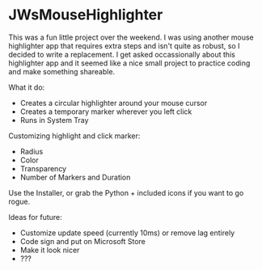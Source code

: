 # JWsMouseHighlighter

This was a fun little project over the weekend. I was using another mouse highlighter app that requires extra steps and isn't quite as robust, so I decided to write a replacement. I get asked occassionally about this highlighter app and it seemed like a nice small project to practice coding and make something shareable.
 
 What it do:
 * Creates a circular highlighter around your mouse cursor
 * Creates a temporary marker wherever you left click
 * Runs in System Tray

 Customizing highlight and click marker:
 * Radius
 * Color
 * Transparency
 * Number of Markers and Duration

Use the Installer, or grab the Python + included icons if you want to go rogue.

Ideas for future:
* Customize update speed (currently 10ms) or remove lag entirely
* Code sign and put on Microsoft Store
* Make it look nicer
* ???
